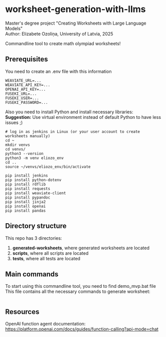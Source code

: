 # worksheet-generation-with-llms
Master's degree project "Creating Worksheets with Large Language Models"  
Author: Elizabete Ozoliņa, University of Latvia, 2025  

Commandline tool to create math olympiad worksheets!

## Prerequisites

You need to create an .env file with this information
```
WEAVIATE_URL=...
WEAVIATE_API_KEY=...
OPENAI_API_KEY=...
FUSEKI_URL=...
FUSEKI_USER=...
FUSEKI_PASSWORD=...
```

Also you need to install Python and install necessary libraries:  
**Suggestion:** Use virtual environment instead of default Python to have less issues ;)  
```
# log in as jenkins in Linux (or your user account to create worksheets manually)
cd ~
mkdir venvs
cd venvs/
python3 --version
python3 -m venv eliozo_env
cd ..
source ~/venvs/eliozo_env/bin/activate
```

```
pip install jenkins
pip install python-dotenv
pip install rdflib
pip install requests
pip install weaviate-client
pip install pypandoc
pip install jinja2
pip install openai
pip install pandas
```

## Directory structure
This repo has 3 directories:
1) **generated-worksheets**, where generated worksheets are located
2) **scripts**, where all scripts are located
3) **tests**, where all tests are located

## Main commands 
To start using this commandline tool, you need to find demo_mvp.bat file
This file contains all the necessary commands to generate worksheet:
```

```

## Resources
OpenAI function agent documentation: https://platform.openai.com/docs/guides/function-calling?api-mode=chat


